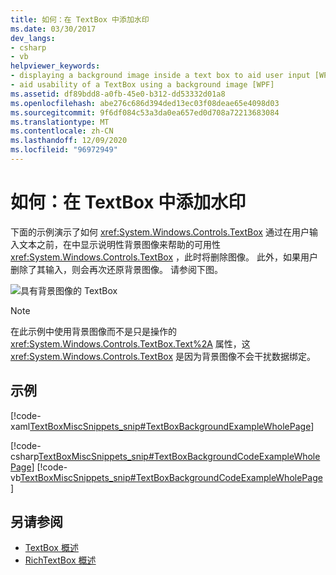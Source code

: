 ```yaml
---
title: 如何：在 TextBox 中添加水印
ms.date: 03/30/2017
dev_langs:
- csharp
- vb
helpviewer_keywords:
- displaying a background image inside a text box to aid user input [WPF]
- aid usability of a TextBox using a background image [WPF]
ms.assetid: df89bdd8-a0fb-45e0-b312-dd53332d01a8
ms.openlocfilehash: abe276c686d394ded13ec03f08deae65e4098d03
ms.sourcegitcommit: 9f6df084c53a3da0ea657ed0d708a72213683084
ms.translationtype: MT
ms.contentlocale: zh-CN
ms.lasthandoff: 12/09/2020
ms.locfileid: "96972949"
---
```

# <a name="how-to-add-a-watermark-to-a-textbox"></a>如何：在 TextBox 中添加水印
下面的示例演示了如何 <xref:System.Windows.Controls.TextBox> 通过在用户输入文本之前，在中显示说明性背景图像来帮助的可用性 <xref:System.Windows.Controls.TextBox> ，此时将删除图像。 此外，如果用户删除了其输入，则会再次还原背景图像。 请参阅下图。  
  
 ![具有背景图像的 TextBox](./media/editing-textbox-using-background-image.png "Editing_TextBox_using_background_image")  
  
> [!NOTE]
> 在此示例中使用背景图像而不是只是操作的 <xref:System.Windows.Controls.TextBox.Text%2A> 属性，这 <xref:System.Windows.Controls.TextBox> 是因为背景图像不会干扰数据绑定。  
  
## <a name="example"></a>示例  
 [!code-xaml[TextBoxMiscSnippets_snip#TextBoxBackgroundExampleWholePage](~/samples/snippets/csharp/VS_Snippets_Wpf/TextBoxMiscSnippets_snip/csharp/textbox_with_background_image.xaml#textboxbackgroundexamplewholepage)]  
  
 [!code-csharp[TextBoxMiscSnippets_snip#TextBoxBackgroundCodeExampleWholePage](~/samples/snippets/csharp/VS_Snippets_Wpf/TextBoxMiscSnippets_snip/csharp/textbox_with_background_image.xaml.cs#textboxbackgroundcodeexamplewholepage)]
 [!code-vb[TextBoxMiscSnippets_snip#TextBoxBackgroundCodeExampleWholePage](~/samples/snippets/visualbasic/VS_Snippets_Wpf/TextBoxMiscSnippets_snip/visualbasic/textbox_with_background_image.xaml.vb#textboxbackgroundcodeexamplewholepage)]  
  
## <a name="see-also"></a>另请参阅

- [TextBox 概述](textbox-overview.md)
- [RichTextBox 概述](richtextbox-overview.md)
